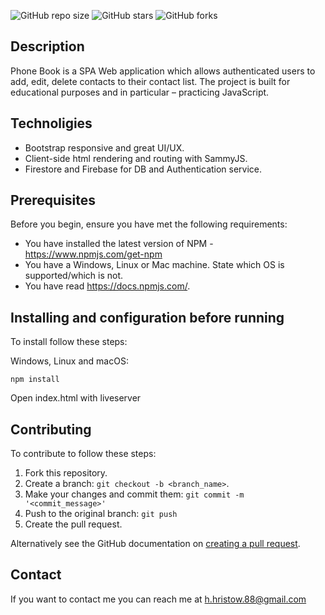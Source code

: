 ![GitHub repo size](https://img.shields.io/github/repo-size/retry2z/Phonebook-Workshop)
![GitHub stars](https://img.shields.io/github/stars/retry2z/Phonebook-Workshop?style=social)
![GitHub forks](https://img.shields.io/github/forks/retry2z/Phonebook-Workshop?style=social)

## Description

Phone Book is a SPA Web application which allows authenticated users to add, edit, delete contacts to their contact list.
The project is built for educational purposes and in particular – practicing JavaScript.

## Technoligies

- Bootstrap responsive and great UI/UX.
- Client-side html rendering and routing with SammyJS.
- Firestore and Firebase for DB and Authentication service.

## Prerequisites

Before you begin, ensure you have met the following requirements:
* You have installed the latest version of NPM - https://www.npmjs.com/get-npm
* You have a Windows, Linux or Mac machine. State which OS is supported/which is not.
* You have read https://docs.npmjs.com/.

## Installing and configuration before running

To install follow these steps:

Windows, Linux and macOS:
```
npm install
```

Open index.html with liveserver


## Contributing

To contribute to follow these steps:

1. Fork this repository.
2. Create a branch: `git checkout -b <branch_name>`.
3. Make your changes and commit them: `git commit -m '<commit_message>'`
4. Push to the original branch: `git push`
5. Create the pull request.

Alternatively see the GitHub documentation on [creating a pull request](https://help.github.com/en/github/collaborating-with-issues-and-pull-requests/creating-a-pull-request).

## Contact

If you want to contact me you can reach me at h.hristow.88@gmail.com

